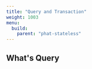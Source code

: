 ```yaml
---
title: "Query and Transaction"
weight: 1003
menu:
  build:
    parent: "phat-stateless"
---
```


## What's Query
